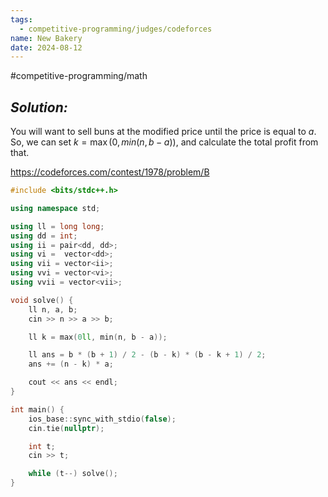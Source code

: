 ```yaml
---
tags:
  - competitive-programming/judges/codeforces
name: New Bakery
date: 2024-08-12
---
```

#competitive-programming/math 
## _Solution:_
You will want to sell buns at the modified price until the price is equal to $a$. So, we can set $k=\max(0,min(n, b-a))$, and calculate the total profit from that.

https://codeforces.com/contest/1978/problem/B
```cpp
#include <bits/stdc++.h>

using namespace std;

using ll = long long;
using dd = int;
using ii = pair<dd, dd>;
using vi =  vector<dd>;
using vii = vector<ii>;
using vvi = vector<vi>;
using vvii = vector<vii>;

void solve() {
    ll n, a, b;
    cin >> n >> a >> b;

    ll k = max(0ll, min(n, b - a));

    ll ans = b * (b + 1) / 2 - (b - k) * (b - k + 1) / 2;
    ans += (n - k) * a;

    cout << ans << endl;
}

int main() {
    ios_base::sync_with_stdio(false);
    cin.tie(nullptr);

    int t;
    cin >> t;

    while (t--) solve();
}
```